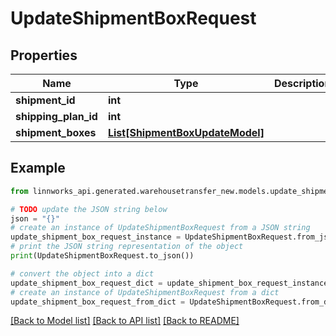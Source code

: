 # UpdateShipmentBoxRequest


## Properties

Name | Type | Description | Notes
------------ | ------------- | ------------- | -------------
**shipment_id** | **int** |  | 
**shipping_plan_id** | **int** |  | 
**shipment_boxes** | [**List[ShipmentBoxUpdateModel]**](ShipmentBoxUpdateModel.md) |  | 

## Example

```python
from linnworks_api.generated.warehousetransfer_new.models.update_shipment_box_request import UpdateShipmentBoxRequest

# TODO update the JSON string below
json = "{}"
# create an instance of UpdateShipmentBoxRequest from a JSON string
update_shipment_box_request_instance = UpdateShipmentBoxRequest.from_json(json)
# print the JSON string representation of the object
print(UpdateShipmentBoxRequest.to_json())

# convert the object into a dict
update_shipment_box_request_dict = update_shipment_box_request_instance.to_dict()
# create an instance of UpdateShipmentBoxRequest from a dict
update_shipment_box_request_from_dict = UpdateShipmentBoxRequest.from_dict(update_shipment_box_request_dict)
```
[[Back to Model list]](../README.md#documentation-for-models) [[Back to API list]](../README.md#documentation-for-api-endpoints) [[Back to README]](../README.md)


